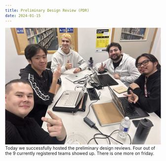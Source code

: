 ```yaml
---
title: Preliminary Design Review (PDR)
date: 2024-01-15
---
```


![team](PDR1.JPG)
Today we successfully hosted the preliminary design reviews. Four out of the 9 currently registered teams showed up. There is one more on friday.
